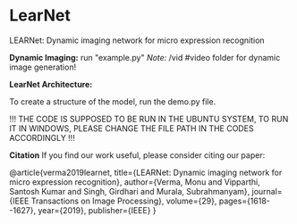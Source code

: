 # LearNet
LEARNet: Dynamic imaging network for micro expression recognition


**Dynamic Imaging:**
run "example.py"
_Note:_ /vid    #video folder for dynamic image generation!


**LearNet Architecture:**

To create a structure of the model, run the demo.py file.



!!! THE CODE IS SUPPOSED TO BE RUN IN THE UBUNTU SYSTEM, TO RUN IT IN WINDOWS, PLEASE CHANGE THE FILE PATH IN THE CODES ACCORDINGLY !!!



**Citation**
If you find our work useful, please consider citing our paper:



@article{verma2019learnet,
  title={LEARNet: Dynamic imaging network for micro expression recognition},
  author={Verma, Monu and Vipparthi, Santosh Kumar and Singh, Girdhari and Murala, Subrahmanyam},
  journal={IEEE Transactions on Image Processing},
  volume={29},
  pages={1618--1627},
  year={2019},
  publisher={IEEE}
}
